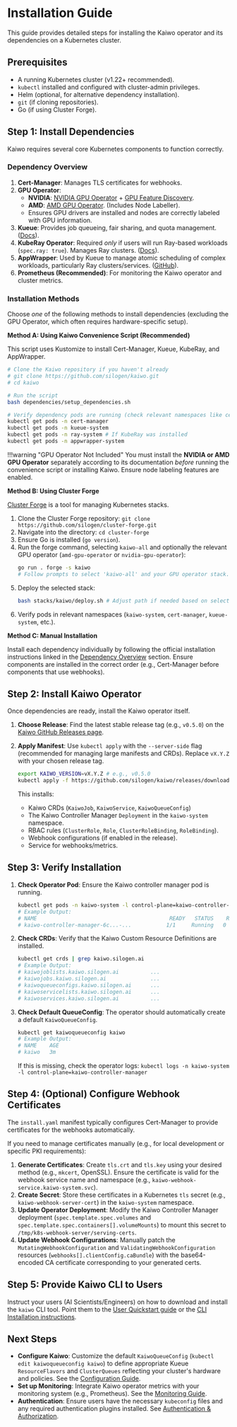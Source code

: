 # Installation Guide

This guide provides detailed steps for installing the Kaiwo operator and its dependencies on a Kubernetes cluster.

## Prerequisites

*   A running Kubernetes cluster (v1.22+ recommended).
*   `kubectl` installed and configured with cluster-admin privileges.
*   Helm (optional, for alternative dependency installation).
*   `git` (if cloning repositories).
*   Go (if using Cluster Forge).

## Step 1: Install Dependencies

Kaiwo requires several core Kubernetes components to function correctly.

### Dependency Overview

1.  **Cert-Manager**: Manages TLS certificates for webhooks.
2.  **GPU Operator**:
    *   **NVIDIA**: [NVIDIA GPU Operator](https://docs.nvidia.com/datacenter/cloud-native/gpu-operator/overview.html) + [GPU Feature Discovery](https://docs.nvidia.com/datacenter/cloud-native/gpu-operator/gpu-feature-discovery.html).
    *   **AMD**: [AMD GPU Operator](https://github.com/ROCm/amdgpu-operator). (Includes Node Labeller).
    *   Ensures GPU drivers are installed and nodes are correctly labeled with GPU information.
3.  **Kueue**: Provides job queueing, fair sharing, and quota management. ([Docs](https://kueue.sigs.k8s.io/)).
4.  **KubeRay Operator**: Required *only* if users will run Ray-based workloads (`spec.ray: true`). Manages Ray clusters. ([Docs](https://docs.ray.io/en/latest/cluster/kubernetes/index.html)).
5.  **AppWrapper**: Used by Kueue to manage atomic scheduling of complex workloads, particularly Ray clusters/services. ([GitHub](https://github.com/project-codeflare/appwrapper)).
6.  **Prometheus (Recommended)**: For monitoring the Kaiwo operator and cluster metrics.

### Installation Methods

Choose *one* of the following methods to install dependencies (excluding the GPU Operator, which often requires hardware-specific setup).

**Method A: Using Kaiwo Convenience Script (Recommended)**

This script uses Kustomize to install Cert-Manager, Kueue, KubeRay, and AppWrapper.

```bash
# Clone the Kaiwo repository if you haven't already
# git clone https://github.com/silogen/kaiwo.git
# cd kaiwo

# Run the script
bash dependencies/setup_dependencies.sh

# Verify dependency pods are running (check relevant namespaces like cert-manager, kueue-system, ray-system, appwrapper-system)
kubectl get pods -n cert-manager
kubectl get pods -n kueue-system
kubectl get pods -n ray-system # If KubeRay was installed
kubectl get pods -n appwrapper-system
```

!!!warning "GPU Operator Not Included"
    You must install the **NVIDIA or AMD GPU Operator** separately according to its documentation *before* running the convenience script or installing Kaiwo. Ensure node labeling features are enabled.

**Method B: Using Cluster Forge**

[Cluster Forge](https://github.com/silogen/cluster-forge) is a tool for managing Kubernetes stacks.

1.  Clone the Cluster Forge repository: `git clone https://github.com/silogen/cluster-forge.git`
2.  Navigate into the directory: `cd cluster-forge`
3.  Ensure Go is installed (`go version`).
4.  Run the forge command, selecting `kaiwo-all` and optionally the relevant GPU operator (`amd-gpu-operator` or `nvidia-gpu-operator`):
    ```bash
    go run . forge -s kaiwo
    # Follow prompts to select 'kaiwo-all' and your GPU operator stack.
    ```
5.  Deploy the selected stack:
    ```bash
    bash stacks/kaiwo/deploy.sh # Adjust path if needed based on selections
    ```
6.  Verify pods in relevant namespaces (`kaiwo-system`, `cert-manager`, `kueue-system`, etc.).

**Method C: Manual Installation**

Install each dependency individually by following the official installation instructions linked in the [Dependency Overview](#dependency-overview) section. Ensure components are installed in the correct order (e.g., Cert-Manager before components that use webhooks).

## Step 2: Install Kaiwo Operator

Once dependencies are ready, install the Kaiwo operator itself.

1.  **Choose Release**: Find the latest stable release tag (e.g., `v0.5.0`) on the [Kaiwo GitHub Releases page](https://github.com/silogen/kaiwo/releases).
2.  **Apply Manifest**: Use `kubectl apply` with the `--server-side` flag (recommended for managing large manifests and CRDs). Replace `vX.Y.Z` with your chosen release tag.

    ```bash
    export KAIWO_VERSION=vX.Y.Z # e.g., v0.5.0
    kubectl apply -f https://github.com/silogen/kaiwo/releases/download/${KAIWO_VERSION}/install.yaml --server-side
    ```

    This installs:

    *   Kaiwo CRDs (`KaiwoJob`, `KaiwoService`, `KaiwoQueueConfig`)
    *   The Kaiwo Controller Manager `Deployment` in the `kaiwo-system` namespace.
    *   RBAC rules (`ClusterRole`, `Role`, `ClusterRoleBinding`, `RoleBinding`).
    *   Webhook configurations (if enabled in the release).
    *   Service for webhooks/metrics.

## Step 3: Verify Installation

1.  **Check Operator Pod**: Ensure the Kaiwo controller manager pod is running.
    ```bash
    kubectl get pods -n kaiwo-system -l control-plane=kaiwo-controller-manager
    # Example Output:
    # NAME                                          READY   STATUS    RESTARTS   AGE
    # kaiwo-controller-manager-6c...-...           1/1     Running   0          2m
    ```

2.  **Check CRDs**: Verify that the Kaiwo Custom Resource Definitions are installed.
    ```bash
    kubectl get crds | grep kaiwo.silogen.ai
    # Example Output:
    # kaiwojoblists.kaiwo.silogen.ai          ...
    # kaiwojobs.kaiwo.silogen.ai              ...
    # kaiwoqueueconfigs.kaiwo.silogen.ai      ...
    # kaiwoservicelists.kaiwo.silogen.ai      ...
    # kaiwoservices.kaiwo.silogen.ai          ...
    ```

3.  **Check Default QueueConfig**: The operator should automatically create a default `KaiwoQueueConfig`.
    ```bash
    kubectl get kaiwoqueueconfig kaiwo
    # Example Output:
    # NAME    AGE
    # kaiwo   3m
    ```
    If this is missing, check the operator logs: `kubectl logs -n kaiwo-system -l control-plane=kaiwo-controller-manager`

## Step 4: (Optional) Configure Webhook Certificates

The `install.yaml` manifest typically configures Cert-Manager to provide certificates for the webhooks automatically.

If you need to manage certificates manually (e.g., for local development or specific PKI requirements):

1.  **Generate Certificates**: Create `tls.crt` and `tls.key` using your desired method (e.g., `mkcert`, OpenSSL). Ensure the certificate is valid for the webhook service name and namespace (e.g., `kaiwo-webhook-service.kaiwo-system.svc`).
2.  **Create Secret**: Store these certificates in a Kubernetes `tls` secret (e.g., `kaiwo-webhook-server-cert`) in the `kaiwo-system` namespace.
3.  **Update Operator Deployment**: Modify the Kaiwo Controller Manager deployment (`spec.template.spec.volumes` and `spec.template.spec.containers[].volumeMounts`) to mount this secret to `/tmp/k8s-webhook-server/serving-certs`.
4.  **Update Webhook Configurations**: Manually patch the `MutatingWebhookConfiguration` and `ValidatingWebhookConfiguration` resources (`webhooks[].clientConfig.caBundle`) with the base64-encoded CA certificate corresponding to your generated certs.

## Step 5: Provide Kaiwo CLI to Users

Instruct your users (AI Scientists/Engineers) on how to download and install the `kaiwo` CLI tool. Point them to the [User Quickstart guide](../scientist/quickstart.md) or the [CLI Installation instructions](./../getting-started/installation.md#kaiwo-cli-tool).

## Next Steps

*   **Configure Kaiwo**: Customize the default `KaiwoQueueConfig` (`kubectl edit kaiwoqueueconfig kaiwo`) to define appropriate Kueue `ResourceFlavors` and `ClusterQueues` reflecting your cluster's hardware and policies. See the [Configuration Guide](./configuration.md).
*   **Set up Monitoring**: Integrate Kaiwo operator metrics with your monitoring system (e.g., Prometheus). See the [Monitoring Guide](./monitoring.md).
*   **Authentication**: Ensure users have the necessary `kubeconfig` files and any required authentication plugins installed. See [Authentication & Authorization](./auth.md).
